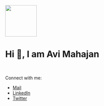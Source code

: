 <div display="flex" flex-direction="row">
<img src="https://cdn.dribbble.com/users/1277312/screenshots/14733298/media/39b1045e593737587dd60e42c8422d1f.gif" width="100"/>
<h1>Hi 👋, I am Avi Mahajan</h1>
</div>
</br>
  
Connect with me:
- <a href="mailto:kishnayc@gmail.com">Mail</a>
- <a href="https://www.linkedin.com/in/avi-mahajan-62a10a247/">LinkedIn</a>
- <a href="https://twitter.com/Kishna2401">Twitter</a>
